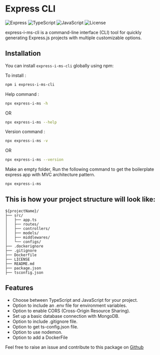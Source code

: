 # Express CLI

![Express](https://img.shields.io/badge/Express.js-^4.17.1-blue.svg)
![TypeScript](https://img.shields.io/badge/TypeScript-^4.5.4-blue.svg)
![JavaScript](https://img.shields.io/badge/JavaScript-ES6-yellow.svg)
![License](https://img.shields.io/badge/license-MIT-green.svg)

express-i-ms-cli is a command-line interface (CLI) tool for quickly generating Express.js projects with multiple customizable options.

## Installation

You can install `express-i-ms-cli` globally using npm:

To install : 
```bash
npm i express-i-ms-cli
```

Help command : 
```bash
npx express-i-ms -h
```
OR
```bash
npx express-i-ms --help
```

Version command : 
```bash
npx express-i-ms -v
```
OR
```bash
npx express-i-ms --version
```

Make an empty folder, Run the following command to get the boilerplate express app with MVC architecture pattern.
```bash
npx express-i-ms
```
## This is how your project structure will look like:

```
${projectName}/
├── src/
│   ├── app.ts
│   ├── routes/
│   ├── controllers/
│   ├── models/
│   ├── middlewares/
│   └── configs/
├── .dockerignore
├── .gitignore
├── Dockerfile
├── LICENSE
├── README.md
├── package.json
├── tsconfig.json
```

## Features

- Choose between TypeScript and JavaScript for your project.
- Option to include an .env file for environment variables.
- Option to enable CORS (Cross-Origin Resource Sharing).
- Set up a basic database connection with MongoDB.
- Option to include .gitignore file.
- Option to get ts-config.json file.
- Option to use nodemon.
- Option to add a DockerFile


Feel free to raise an issue and contribute to this package on [Github](https://github.com/Maniii97/Express-npx)